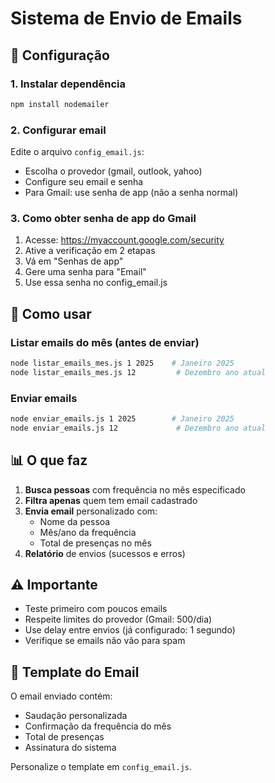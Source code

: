 # Sistema de Envio de Emails

## 📧 Configuração

### 1. Instalar dependência
```bash
npm install nodemailer
```

### 2. Configurar email
Edite o arquivo `config_email.js`:
- Escolha o provedor (gmail, outlook, yahoo)
- Configure seu email e senha
- Para Gmail: use senha de app (não a senha normal)

### 3. Como obter senha de app do Gmail
1. Acesse: https://myaccount.google.com/security
2. Ative a verificação em 2 etapas
3. Vá em "Senhas de app"
4. Gere uma senha para "Email"
5. Use essa senha no config_email.js

## 🚀 Como usar

### Listar emails do mês (antes de enviar)
```bash
node listar_emails_mes.js 1 2025    # Janeiro 2025
node listar_emails_mes.js 12         # Dezembro ano atual
```

### Enviar emails
```bash
node enviar_emails.js 1 2025        # Janeiro 2025
node enviar_emails.js 12             # Dezembro ano atual
```

## 📊 O que faz

1. **Busca pessoas** com frequência no mês especificado
2. **Filtra apenas** quem tem email cadastrado
3. **Envia email** personalizado com:
   - Nome da pessoa
   - Mês/ano da frequência
   - Total de presenças no mês
4. **Relatório** de envios (sucessos e erros)

## ⚠️ Importante

- Teste primeiro com poucos emails
- Respeite limites do provedor (Gmail: 500/dia)
- Use delay entre envios (já configurado: 1 segundo)
- Verifique se emails não vão para spam

## 📝 Template do Email

O email enviado contém:
- Saudação personalizada
- Confirmação da frequência do mês
- Total de presenças
- Assinatura do sistema

Personalize o template em `config_email.js`.